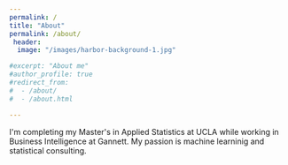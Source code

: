 ```yaml
---
permalink: /
title: "About"
permalink: /about/
 header: 
  image: "/images/harbor-background-1.jpg"

#excerpt: "About me"
#author_profile: true
#redirect_from: 
#  - /about/
#  - /about.html

---
```


I'm completing my Master's in Applied Statistics at UCLA while working in Business Intelligence at Gannett. My passion is machine learninig and statistical consulting.


